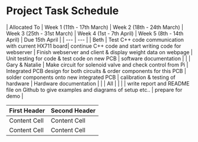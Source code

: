 # Project Task Schedule

| Allocated To | Week 1 (11th - 17th March) | Week 2 (18th - 24th March) | Week 3 (25th - 31st March) | Week 4 (1st - 7th April)  | Week 5 (8th - 14th April) | Due 15th April |
| --- | --- |
| Beth | Test C++ code communication with current HX711 board| continue C++ code and start writing code for webserver | Finish webserver and client & display weight data on webpage | Unit testing for code & test code on new PCB | software documentation | |
| Gary & Natalie | Make circuit for solenoid valve and check control from Pi | Integrated PCB design for both circuits & order components for this PCB | solder components onto new integrated PCB | calibration & testing of hardware | Hardware documentation | |
| All | | | | write report and README file on Github to give examples and diagrams of setup etc.. | prepare for demo |


| First Header  | Second Header |
| ------------- | ------------- |
| Content Cell  | Content Cell  |
| Content Cell  | Content Cell  |
